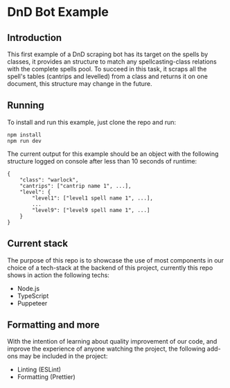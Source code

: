 # DnD Bot Example

## Introduction 
This first example of a DnD scraping bot has its target on the spells by classes, it provides an structure to match any spellcasting-class relations with the complete spells pool. To succeed in this task, it scraps all the spell's tables (cantrips and levelled) from a class and returns it on one document, this structure may change in the future.

## Running
To install and run this example, just clone the repo and run:

```
npm install
npm run dev
```

The current output for this example should be an object with the following structure logged on console after less than 10 seconds of runtime:

```
{
    "class": "warlock",
    "cantrips": ["cantrip name 1", ...],
    "level": {
        "level1": ["level1 spell name 1", ...],
        ...
        "level9": ["level9 spell name 1", ...]
    }
}
```

## Current stack
The purpose of this repo is to showcase the use of most components in our choice of a tech-stack at the backend of this project, currently this repo shows in action the following techs:
* Node.js
* TypeScript
* Puppeteer

## Formatting and more
With the intention of learning about quality improvement of our code, and improve the experience of anyone watching the project, the following add-ons may be included in the project:
* Linting (ESLint)
* Formatting (Prettier)
